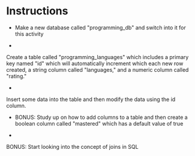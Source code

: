 # **Instructions**

* Make a new database called "programming_db" 
and switch into it for this activity

* 
Create a table called "programming_languages" 
which includes a primary key named "id" 
which will automatically increment 
which each new row created, 
a string column called "languages," 
and a numeric column called "rating."

* 
Insert some data into the table and then modify the data using the id column.
* BONUS: Study up on how to add columns to a table and 
then create a boolean column called "mastered" 
which has a default value of true

* 
BONUS: Start looking into the concept of joins in SQL
